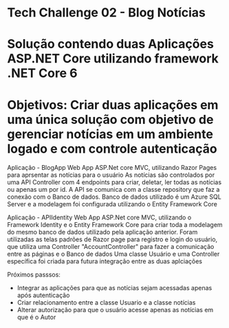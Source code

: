 # Tech Challenge 02 - Blog Notícias

# Solução contendo duas Aplicações ASP.NET Core utilizando framework .NET Core 6 
# Objetivos: Criar duas aplicações em uma única solução com objetivo de gerenciar notícias em um ambiente logado e com controle autenticação

Aplicação - BlogApp
Web App ASP.Net core MVC, utilizando Razor Pages para aprsentar as notícias para o usuário
As notícias são controlados por uma API Controller com 4 endpoints para criar, deletar, ler todas as notícias ou apenas um por id.
A API se comunica com a classe repository que faz a conexão com o Banco de dados.
Banco de dados utilizado é um Azure SQL Server e a modelagem foi configurada utilizando o Entity Framework Core

Aplicação - APIIdentity
Web App ASP.Net core MVC, utilizando o Framework Identity e o Entity Framework Core para criar toda a modelagem do mesmo banco de dados utilizado pela aplicação anterior.
Foram utilizadas as telas padrões de Razor page para registro e login do usuário, que utiliza uma Controller "AccountController" para fazer a comunicação entre as páginas e o Banco de dados
Uma classe Usuário e uma Controller específica foi criada para futura integração entre as duas aplciações

Próximos passsos:
- Integrar as aplicações para que as notícias sejam acessadas apenas após autenticação
- Criar relacionamento entre a classe Usuario e a classe notícias
- Alterar autorização para que o usuário acesse apenas as notícias em que é o Autor
